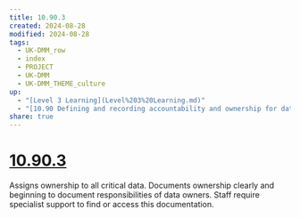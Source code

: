 ```yaml
---
title: 10.90.3
created: 2024-08-28
modified: 2024-08-28
tags:
  - UK-DMM_row
  - index
  - PROJECT
  - UK-DMM
  - UK-DMM_THEME_culture
up:
  - "[Level 3 Learning](Level%203%20Learning.md)"
  - "[10.90 Defining and recording accountability and ownership for data](10.90%20Defining%20and%20recording%20accountability%20and%20ownership%20for%20data.md)"
share: true
---
```

# [10.90.3](10.90.3.md)

Assigns ownership to all critical data. Documents ownership clearly and beginning to document responsibilities of data owners. Staff require specialist support to find or access this documentation.
